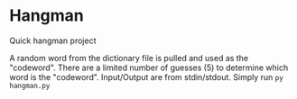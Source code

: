 # Hangman
Quick hangman project

A random word from the dictionary file is pulled and used as the "codeword". 
There are a limited number of guesses (5) to determine which word is the "codeword".
Input/Output are from stdin/stdout.
Simply run ```py hangman.py```
